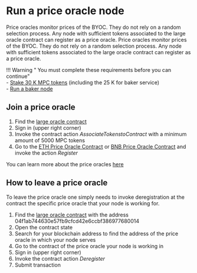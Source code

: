 # Run a price oracle node

Price oracles monitor prices of the BYOC. They do not rely on a random selection process. Any node with sufficient tokens associated to the large oracle contract can register as a price oracle. Price oracles monitor prices of the BYOC. They do not rely on a random selection process. Any node with sufficient tokens associated to the large oracle contract can register as a price oracle.

!!! Warning " You must complete these requirements before you can continue"    
    - [Stake 30 K MPC tokens](https://browser.partisiablockchain.com/node-operation) (including the 25 K for baker service)     
    - [Run a baker node](run-a-baker-node.md)    


## Join a price oracle

1. Find the [large oracle contract](https://browser.partisiablockchain.com/contracts/04f1ab744630e57fb9cfcd42e6ccbf386977680014/associateTokensToContract)
2. Sign in (upper right corner)
3. Invoke the contract action _AssociateTokenstoContract_ with a minimum amount of 5000 MPC tokens
4. Go to the [ETH Price Oracle Contract](https://browser.partisiablockchain.com/contracts/0485010babcdb7aa56a0da57a840d81e2ea5f5705d/register) or [BNB Price Oracle Contract](https://browser.partisiablockchain.com/contracts/049abfc6e763e8115e886fd1f7811944f43b533c39/register) and invoke the action _Register_

You can learn more about the price oracles [here](../pbc-fundamentals/dictionary.md#price-oracle)


## How to leave a price oracle

To leave the price oracle one simply needs to invoke deregistration at the contract the specific price oracle that your node is working for.

1. Find the [large oracle contract](https://browser.partisiablockchain.com/contracts/04f1ab744630e57fb9cfcd42e6ccbf386977680014) with the address 04f1ab744630e57fb9cfcd42e6ccbf386977680014
2. Open the contract state
3. Search for your blockchain address to find the address of the price oracle in which your node serves
4. Go to the contract of the price oracle your node is working in
5. Sign in (upper right corner)
6. Invoke the contract action _Deregister_
7. Submit transaction

